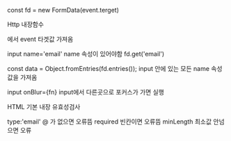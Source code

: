 
const fd = new FormData(event.terget) 

Http 내장함수 
<form onSubmit={handleSubmit}></form>  에서 event 타겟값 가져옴

input name='email'  name 속성이 있어야함
fd.get('email')


  const data = Object.fromEntries(fd.entries()); input 안에 있는 모든 name 속성 값을 가져옴

input onBlur={fn}  input에서 다른곳으로 포커스가 가면 실행

HTML 기본 내장 유효성검사

type:'email'   @ 가 없으면 오류뜸
required  빈칸이면 오류뜸
minLength  최소값 안넘으면 오류
